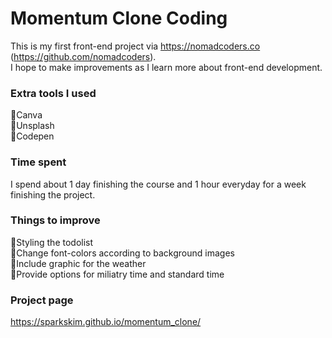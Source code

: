# Momentum Clone Coding

This is my first front-end project via https://nomadcoders.co (https://github.com/nomadcoders).\
I hope to make improvements as I learn more about front-end development.

### Extra tools I used 
🔹Canva\
🔹Unsplash\
🔹Codepen

### Time spent
I spend about 1 day finishing the course and 1 hour everyday for a week finishing the project.

### Things to improve
🔹Styling the todolist\
🔹Change font-colors according to background images\
🔹Include graphic for the weather\
🔹Provide options for miliatry time and standard time

### Project page
https://sparkskim.github.io/momentum_clone/

